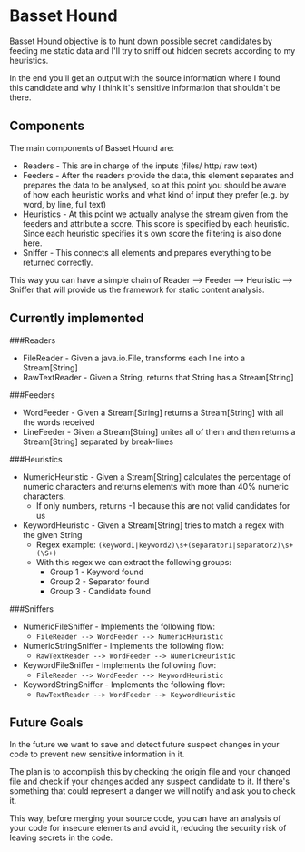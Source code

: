 # Basset Hound

Basset Hound objective is to hunt down possible secret candidates by feeding me static data and I'll try to sniff out
hidden secrets according to my heuristics.

In the end you'll get an output with the source information where I found this candidate and why I think
it's sensitive information that shouldn't be there.

## Components

The main components of Basset Hound are:

* Readers - This are in charge of the inputs (files/ http/ raw text)
* Feeders - After the readers provide the data, this element separates and prepares the data to be analysed, so at this
point you should be aware of how each heuristic works and what kind of input they prefer (e.g. by word, by line, full text)
* Heuristics - At this point we actually analyse the stream given from the feeders and attribute a score. This score is
specified by each heuristic. Since each heuristic specifies it's own score the filtering is also done here.
* Sniffer - This connects all elements and prepares everything to be returned correctly. 

This way you can have a simple chain of Reader --> Feeder --> Heuristic --> Sniffer that will provide us the framework for static content analysis.

## Currently implemented

###Readers

* FileReader - Given a java.io.File, transforms each line into a Stream[String]
* RawTextReader - Given a String, returns that String has a Stream[String]

###Feeders

* WordFeeder - Given a Stream[String] returns a Stream[String] with all the words received
* LineFeeder - Given a Stream[String] unites all of them and then returns a Stream[String] separated by break-lines

###Heuristics

* NumericHeuristic - Given a Stream[String] calculates the percentage of numeric characters and returns elements with more than 40% numeric characters.
    * If only numbers, returns -1 because this are not valid candidates for us
* KeywordHeuristic - Given a Stream[String] tries to match a regex with the given String
    * Regex example: `(keyword1|keyword2)\s+(separator1|separator2)\s+(\S+)`
    * With this regex we can extract the following groups:
        * Group 1 - Keyword found
        * Group 2 - Separator found
        * Group 3 - Candidate found

###Sniffers

* NumericFileSniffer - Implements the following flow:
    * ```FileReader --> WordFeeder --> NumericHeuristic```
* NumericStringSniffer - Implements the following flow:
    * ```RawTextReader --> WordFeeder --> NumericHeuristic```
* KeywordFileSniffer - Implements the following flow:
    * ```FileReader --> WordFeeder --> KeywordHeuristic```
* KeywordStringSniffer - Implements the following flow:
    * ```RawTextReader --> WordFeeder --> KeywordHeuristic```



## Future Goals

In the future we want to save and detect future suspect changes in your code to prevent new sensitive information in it.

The plan is to accomplish this by checking the origin file and your changed file and check if your changes added any
suspect candidate to it. If there's something that could represent a danger we will notify and ask you to check it.

This way, before merging your source code, you can have an analysis of your code for insecure elements and avoid it,
reducing the security risk of leaving secrets in the code.
